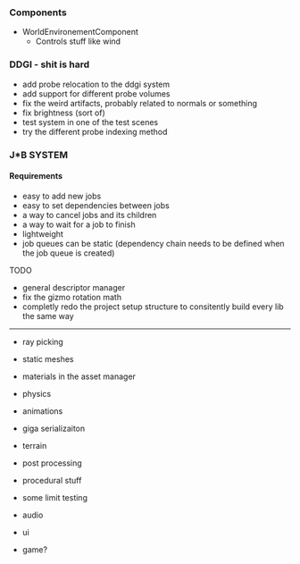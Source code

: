 
### Components

- WorldEnvironementComponent
    - Controls stuff like wind




### DDGI - shit is hard
- add probe relocation to the ddgi system
- add support for different probe volumes
- fix the weird artifacts, probably related to normals or something
- fix brightness (sort of)
- test system in one of the test scenes
- try the different probe indexing method




### J*B SYSTEM
#### Requirements

- easy to add new jobs
- easy to set dependencies between jobs
- a way to cancel jobs and its children
- a way to wait for a job to finish
- lightweight
- job queues can be static (dependency chain needs to be defined when the job queue is created)


TODO
- general descriptor manager
- fix the gizmo rotation math
- completly redo the project setup structure to consitently build every lib the same way

--------------------------------

- ray picking
- static meshes

- materials in the asset manager

- physics
- animations
- giga serializaiton
- terrain
- post processing
- procedural stuff
- some limit testing
- audio
- ui
- game?


